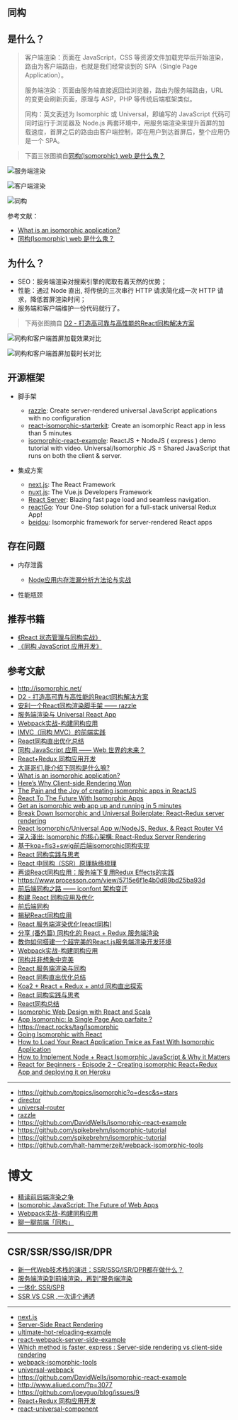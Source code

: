 同构
---

## 是什么？

> 客户端渲染：页面在 JavaScript，CSS 等资源文件加载完毕后开始渲染，路由为客户端路由，也就是我们经常谈到的 SPA（Single Page Application）。
>
> 服务端渲染：页面由服务端直接返回给浏览器，路由为服务端路由，URL 的变更会刷新页面，原理与 ASP，PHP 等传统后端框架类似。
>
> 同构：英文表述为 Isomorphic 或 Universal，即编写的 JavaScript 代码可同时运行于浏览器及 Node.js 两套环境中，用服务端渲染来提升首屏的加载速度，首屏之后的路由由客户端控制，即在用户到达首屏后，整个应用仍是一个 SPA。

> 下面三张图摘自[同构(Isomorphic) web 是什么鬼？](https://www.jianshu.com/p/5ce23647e7e3)

![服务端渲染](./.assets/服务端渲染.jpg)

![客户端渲染](./.assets/客户端渲染.jpg)

![同构](./.assets/同构.jpg)

参考文献：

- [What is an isomorphic application?](https://www.lullabot.com/articles/what-is-an-isomorphic-application)
- [同构(Isomorphic) web 是什么鬼？](https://www.jianshu.com/p/5ce23647e7e3)

## 为什么？

- SEO：服务端渲染对搜索引擎的爬取有着天然的优势；
- 性能：通过 Node 直出, 将传统的三次串行 HTTP 请求简化成一次 HTTP 请求，降低首屏渲染时间；
- 服务端和客户端维护一份代码就行了。

> 下两张图摘自 [D2 - 打造高可靠与高性能的React同构解决方案](https://zhuanlan.zhihu.com/p/32124393)

![同构和客户端首屏加载效果对比](./.assets/同构和客户端首屏加载效果对比.gif)

![同构和客户端首屏加载时长对比](./.assets/同构和客户端首屏加载时长对比.jpg)


## 开源框架

- 脚手架

    - [razzle](https://github.com/jaredpalmer/razzle): Create server-rendered universal JavaScript applications with no configuration
    - [react-isomorphic-starterkit](https://github.com/RickWong/react-isomorphic-starterkit): Create an isomorphic React app in less than 5 minutes
    - [isomorphic-react-example](https://github.com/DavidWells/isomorphic-react-example): ReactJS + NodeJS ( express ) demo tutorial with video. Universal/Isomorphic JS = Shared JavaScript that runs on both the client & server.

- 集成方案

    - [next.js](https://github.com/zeit/next.js): The React Framework
    - [nuxt.js](https://github.com/topics/universal): The Vue.js Developers Framework
    - [React Server](https://github.com/redfin/react-server): Blazing fast page load and seamless navigation.
    - [reactGo](https://github.com/reactGo/reactGo): Your One-Stop solution for a full-stack universal Redux App!
    - [beidou](https://github.com/alibaba/beidou): Isomorphic framework for server-rendered React apps

## 存在问题

- 内存泄露

    - [Node应用内存泄漏分析方法论与实战](https://github.com/alibaba/beidou/blob/master/packages/beidou-docs/articles/node-memory-leak.md)

- 性能瓶颈

## 推荐书籍

- [《React 状态管理与同构实战》](https://book.douban.com/subject/30290509/)
- [《同构 JavaScript 应用开发》](http://www.ituring.com.cn/book/tupubarticle/18356)

## 参考文献

- http://isomorphic.net/
- [D2 - 打造高可靠与高性能的React同构解决方案](https://zhuanlan.zhihu.com/p/32124393)
- [安利一个React同构渲染脚手架 —— razzle](https://zhuanlan.zhihu.com/p/32241563)
- [服务端渲染与 Universal React App](https://zhuanlan.zhihu.com/p/30580569)
- [Webpack实战-构建同构应用](http://imweb.io/topic/5a39c971a192c3b460fce30d)
- [IMVC（同构 MVC）的前端实践 ](https://github.com/Lucifier129/Lucifier129.github.io/issues/14)
- [React同构直出优化总结](http://www.alloyteam.com/2016/06/react-isomorphic/)
- [同构 JavaScript 应用 —— Web 世界的未来？](https://zhuanlan.zhihu.com/p/19973091)
- [React+Redux 同构应用开发](http://www.aliued.com/?p=3077)
- [大哥哥们,能介绍下同构是什么嘛?](https://cnodejs.org/topic/563f57998e90ab7c391e9f70)
- [What is an isomorphic application?](https://www.lullabot.com/articles/what-is-an-isomorphic-application)
- [Here’s Why Client-side Rendering Won](https://medium.freecodecamp.org/heres-why-client-side-rendering-won-46a349fadb52)
- [The Pain and the Joy of creating isomorphic apps in ReactJS](https://reactjsnews.com/isomorphic-react-in-real-life)
- [React To The Future With Isomorphic Apps](https://www.smashingmagazine.com/2015/04/react-to-the-future-with-isomorphic-apps/)
- [Get an isomorphic web app up and running in 5 minutes](https://hackernoon.com/get-an-isomorphic-web-app-up-and-running-in-5-minutes-72da028c15dd)
- [Break Down Isomorphic and Universal Boilerplate: React-Redux server rendering](https://hackernoon.com/isomorphic-universal-boilerplate-react-redux-server-rendering-tutorial-example-webpack-compenent-6e22106ae285)
- [React Isomorphic/Universal App w/NodeJS, Redux, & React Router V4](https://codeburst.io/react-isomorphic-universal-app-w-nodejs-redux-react-router-v4-be80aa57dcaf)
- [深入淺出: Isomorphic 的核心架構: React-Redux Server Rendering](https://medium.com/@peterchang_82818/%E6%B7%B1%E5%85%A5%E6%B7%BA%E5%87%BA-isomorphic-%E7%9A%84%E6%A0%B8%E5%BF%83%E6%9E%B6%E6%A7%8B-react-redux-server-rendering-%E6%95%99%E5%AD%B8-%E7%AF%84%E4%BE%8B-1b37174e279d)
- [基于koa+fis3+swig前后端isomorphic同构实现](https://www.w3ctech.com/topic/1763)
- [React 同构实践与思考](http://www.codedata.cn/hacknews/14691734730407833)
- [React 中同构（SSR）原理脉络梳理](http://www.fly63.com/article/detial/1173)
- [再谈React同构应用：服务端下复用Redux Effects的实践](https://blog.chionlab.moe/2016/12/21/universal-react-app-reuse-effects-on-server-side/)
- https://www.processon.com/view/5715e6f1e4b0d89bd25ba93d
- [前后端同构之路 —— iconfont 架构变迁](https://blog.ymfe.org/Create-React-Universial-App/)
- [构建 React 同构应用及优化](http://www.infoq.com/cn/presentations/application-and-optimization-of-constructing-react-isomorphism)
- [前后端同构](http://fex.baidu.com/yog2/docs/advance/isomorphic.html)
- [揭秘React同构应用](https://yq.aliyun.com/articles/635123)
- [React 服务端渲染优化[react同构]](https://www.yaruyi.com/article/2017-12-07-jTAJ)
- [分享 (番外篇) 同构化的 React + Redux 服务端渲染](https://ruby-china.org/topics/29835)
- [教你如何搭建一个超完美的React.js服务端渲染开发环境](https://www.jianshu.com/p/0ecd727107bb)
- [Webpack实战-构建同构应用](http://imweb.io/topic/5a39c971a192c3b460fce30d)
- [同构并非想象中完美](https://www.css3.io/isomorphic-Is-not-perfect-as-you-think.html)
- [React 服务端渲染与同构](http://blog.pspgbhu.me/article/react-isomorphic/)
- [React 同构直出优化总结](https://cloud.tencent.com/developer/article/1005009)
- [Koa2 + React + Redux + antd 同构直出探索](http://coderlt.coding.me/2016/11/25/isomorphism-koa2-react-antd/)
- [React 同构实践与思考](https://segmentfault.com/a/1190000004671209)
- [React同构总结](https://segmentfault.com/a/1190000013609085)
- [Isomorphic Web Design with React and Scala](https://thebhwgroup.com/blog/isomorphic-web-design-react-scala)
- [App Isomorphic: la Single Page App parfaite ?](https://tech.m6web.fr/isomorphic-single-page-app-parfaite-react-flux/)
- https://react.rocks/tag/Isomorphic
- [Going Isomorphic with React](https://bensmithett.github.io/going-isomorphic-with-react/#/)
- [How to Load Your React Application Twice as Fast With Isomorphic Application](https://blog.theodo.fr/2017/02/how-to-load-your-react-applicatoin-twice-as-fast-with-isomorphic-application/)
- [How to Implement Node + React Isomorphic JavaScript & Why it Matters](https://developer.ibm.com/node/2015/06/10/node-js-react-isomorphic-javascript-why-it-matters/)
- [React for Beginners - Episode 2 - Creating isomorphic React+Redux App and deploying it on Heroku](https://blog.codingbox.io/react-for-beginners-creating-isomorphic-react-redux-app-and-deploying-it-on-heroku-6a313f8f3693)

---

- https://github.com/topics/isomorphic?o=desc&s=stars
- [director](https://github.com/flatiron/director)
- [universal-router](https://github.com/kriasoft/universal-router)
- [razzle](https://github.com/jaredpalmer/razzle)
- https://github.com/DavidWells/isomorphic-react-example
- https://github.com/spikebrehm/isomorphic-tutorial
- https://github.com/spikebrehm/isomorphic-tutorial
- https://github.com/halt-hammerzeit/webpack-isomorphic-tools

# 博文

- [精读前后端渲染之争](https://github.com/camsong/blog/issues/8)
- [Isomorphic JavaScript: The Future of Web Apps](https://medium.com/airbnb-engineering/isomorphic-javascript-the-future-of-web-apps-10882b7a2ebc)
- [Webpack实战-构建同构应用](https://juejin.im/post/5a38763af265da430a50b0d0)
- [聊一聊前端「同构」](https://webfe.kujiale.com/liao-yi-liao-qian-duan-tong-gou/)

---

## CSR/SSR/SSG/ISR/DPR

- [新一代Web技术栈的演进：SSR/SSG/ISR/DPR都在做什么？](https://cloud.tencent.com/developer/article/1819396)
- [服务端渲染到前端渲染，再到“服务端渲染](https://segmentfault.com/a/1190000015862685)
- [一体化 SSR/SPR](https://modernjs.dev/docs/guides/features/server-side/web/ssr-and-spr)
- [SSR VS CSR ,一次讲个通透](https://zhuanlan.zhihu.com/p/60975107)

---

- [next.js](https://github.com/zeit/next.js)
- [Server-Side React Rendering](https://css-tricks.com/server-side-react-rendering/)
- [ultimate-hot-reloading-example](https://github.com/glenjamin/ultimate-hot-reloading-example/blob/master/client/reducers/index.js)
- [react-webpack-server-side-example](https://github.com/webpack/react-webpack-server-side-example)
- [Which method is faster, express : Server-side rendering vs client-side rendering](https://stackoverflow.com/questions/33359504/which-method-is-faster-express-server-side-rendering-vs-client-side-rendering)
- [webpack-isomorphic-tools](https://github.com/halt-hammerzeit/webpack-isomorphic-tools)
- [universal-webpack](https://github.com/halt-hammerzeit/universal-webpack)
- https://github.com/DavidWells/isomorphic-react-example
- http://www.aliued.com/?p=3077
- https://github.com/joeyguo/blog/issues/9
- [React+Redux 同构应用开发](http://www.aliued.com/?p=3077)
- [react-universal-component](https://github.com/faceyspacey/react-universal-component)

